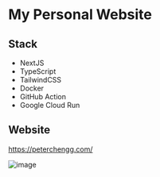 # My Personal Website

## Stack
- NextJS 
- TypeScript
- TailwindCSS
- Docker 
- GitHub Action 
- Google Cloud Run

## Website
 https://peterchengg.com/

![image](https://user-images.githubusercontent.com/46919822/120914753-c2e2b000-c6d2-11eb-82eb-e724be60f09f.png)


